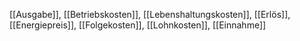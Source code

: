 [[Ausgabe]], [[Betriebskosten]], [[Lebenshaltungskosten]], [[Erlös]], [[Energiepreis]], [[Folgekosten]], [[Lohnkosten]], [[Einnahme]]